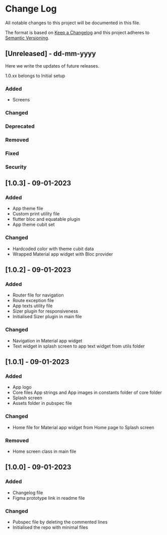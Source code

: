 # Change Log
All notable changes to this project will be documented in this file.

The format is based on [Keep a Changelog](http://keepachangelog.com/)
and this project adheres to [Semantic Versioning](http://semver.org/).

## [Unreleased] - dd-mm-yyyy
Here we write the updates of future releases.

1.0.xx belongs to Initial setup

### Added
- Screens

### Changed

### Deprecated

### Removed

### Fixed

### Security

 
## [1.0.3] - 09-01-2023

### Added
- App theme file
- Custom print utility file
- flutter bloc and equatable plugin
- App theme cubit set

### Changed
- Hardcoded color with theme cubit data
- Wrapped Material app widget with Bloc provider


## [1.0.2] - 09-01-2023

### Added
- Router file for navigation
- Route exception file
- App texts utility file
- Sizer plugin for responsiveness
- Initialised Sizer plugin in main file

### Changed
- Navigation in Material app widget
- Text widget in splash screen to app text widget from utils folder


## [1.0.1] - 09-01-2023

### Added
- App logo
- Core files App strings and App images in constants folder of core folder
- Splash screen
- Assets folder in pubspec file

### Changed
- Home file for Material app widget from Home page to Splash screen

### Removed
- Home screen class in main file


## [1.0.0] - 09-01-2023

### Added
- Changelog file
- Figma prototype link in readme file

### Changed
- Pubspec file by deleting the commented lines
- Initialised the repo with minimal files